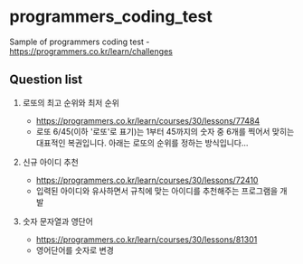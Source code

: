 # programmers_coding_test
Sample of programmers coding test - https://programmers.co.kr/learn/challenges

## Question list

1. 로또의 최고 순위와 최저 순위
   - https://programmers.co.kr/learn/courses/30/lessons/77484
   - 로또 6/45(이하 '로또'로 표기)는 1부터 45까지의 숫자 중 6개를 찍어서 맞히는 대표적인 복권입니다. 아래는 로또의 순위를 정하는 방식입니다...

2. 신규 아이디 추천
   - https://programmers.co.kr/learn/courses/30/lessons/72410
   - 입력된 아이디와 유사하면서 규칙에 맞는 아이디를 추천해주는 프로그램을 개발

3. 숫자 문자열과 영단어
   - https://programmers.co.kr/learn/courses/30/lessons/81301
   - 영어단어를 숫자로 변경